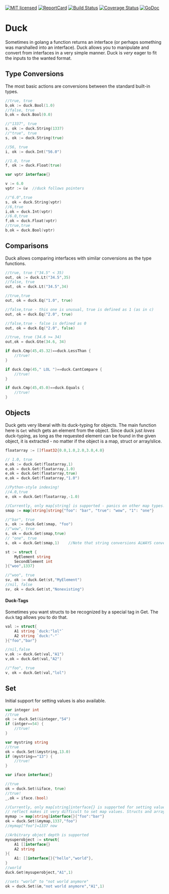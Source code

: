 [![MIT licensed](https://img.shields.io/badge/license-MIT-blue.svg)](https://github.com/connectordb/duck/blob/master/LICENSE)
[![ReportCard](http://goreportcard.com/badge/connectordb/duck)](http://goreportcard.com/report/connectordb/duck)
[![Build Status](https://travis-ci.org/connectordb/duck.svg)](https://travis-ci.org/connectordb/duck)
[![Coverage Status](https://coveralls.io/repos/connectordb/duck/badge.svg?branch=master&service=github)](https://coveralls.io/github/connectordb/duck?branch=master)
[![GoDoc](https://godoc.org/github.com/connectordb/duck?status.svg)](http://godoc.org/github.com/connectordb/duck)
# Duck
Sometimes in golang a function returns an interface (or perhaps something was marshalled into an interface). Duck allows you to manipulate and convert from interfaces in a very simple manner. Duck is *very* eager to fit the inputs to the wanted format.

## Type Conversions

The most basic actions are conversions between the standard built-in types.

```go
//true, true
b,ok := duck.Bool(1.0)
//false, true
b,ok = duck.Bool(0.0)

//"1337", true
s, ok := duck.String(1337)
//"true", true
s, ok := duck.String(true)

//56, true
i, ok := duck.Int("56.0")

//1.0, true
f, ok := duck.Float(true)

var vptr interface{}

v := 6.0
vptr := &v	//duck follows pointers

//"6.0",true
s, ok = duck.String(vptr)
//6,true
i,ok = duck.Int(vptr)
//6.0,true
f,ok = duck.Float(vptr)
//true,true
b,ok = duck.Bool(vptr)

```

## Comparisons

Duck allows comparing interfaces with similar conversions as the type functions.

```go
//true, true ("34.5" < 35)
out, ok := duck.Lt("34.5",35)
//false, true
out, ok = duck.Lt("34.5",34)

//true,true
out, ok = duck.Eq("1.0", true)

//false,true - this one is unusual, true is defined as 1 (as in c)
out, ok = duck.Eq("2.0", true)

//false,true - false is defined as 0
out, ok = duck.Eq("2.0", false)

//true, true (34.6 >= 34)
out,ok = duck.Gte(34.6, 34)

if duck.Cmp(45,45.32)==duck.LessThan {
	//true!
}

if duck.Cmp(45," LOL ")==duck.CantCompare {
	//true!
}

if duck.Cmp(45,45.0)==duck.Equals {
	//true!
}

```

## Objects

Duck gets very liberal with its duck-typing for objects. The main function here is `Get` which gets an element from the object. Since duck just *loves* duck-typing, as long as the requested element
can be found in the given object, it is extracted - no matter if the object is a map, struct or array/slice.

```go
floatarray := []float32{0.0,1.0,2.0,3.0,4.0}

// 1.0, true
e,ok := duck.Get(floatarray,1)
e,ok = duck.Get(floatarray,1.0)
e,ok = duck.Get(floatarray,true)
e,ok = duck.Get(floatarray,"1.0")

//Python-style indexing!
//4.0,true
e, ok = duck.Get(floatarray,-1.0)

//Currently, only map[string] is supported - panics on other map types!
smap := map[string]string{"foo": "bar", "true": "wow", "1": "one"}

//"bar", true
s, ok := duck.Get(smap, "foo")
//"wow", true
s, ok = duck.Get(smap,true)
// "one", true
s, ok = duck.Get(smap,1)	//Note that string conversions ALWAYS convert 1.000 -> 1

st := struct {
	MyElement string
	SecondElement int
}{"woo",1337}

//"woo", true
sv, ok := duck.Get(st,"MyElement")
//nil, false
sv, ok = duck.Get(st,"Nonexisting")

```

#### Duck-Tags

Sometimes you want structs to be recognized by a special tag in Get. The `duck` tag allows you to do that.

```go
val := struct{
	A1 string `duck:"lol"`
	A2 string `duck:"-"`
}{"foo","bar"}

//nil,false
v,ok := duck.Get(val,"A1")
v,ok = duck.Get(val,"A2")

//"foo", true
v, ok = duck.Get(val,"lol")
```


## Set

Initial support for setting values is also available.

```go
var integer int
//true
ok := duck.Set(&integer,"54")
if (intger==54) {
	//true!
}

var mystring string
//true
ok = duck.Set(&mystring,13.0)
if (mystring=="13") {
	//true!
}

var iface interface{}

//true
ok = duck.Set(&iface, true)
//true!
_,ok = iface.(bool)

//Currently, only map[string]interface{} is supported for setting values
// reflect makes it very difficult to set map values. Structs and arrays work fine.
mymap := map[string]interface{}{"foo":"bar"}
ok = duck.Set(&mymap,1337,"foo")
//mymap["foo"]=1337 now

//Arbitrary object depth is supported
mysuperobject := struct{
	A1 []interface{}
	A2 string
}{
	A1: []interface{}{"hello","world"},
}
//world
duck.Get(mysuperobject,"A1",1)

//sets "world" to "not world anymore"
ok = duck.Set(&m,"not world anymore","A1",1)


```
